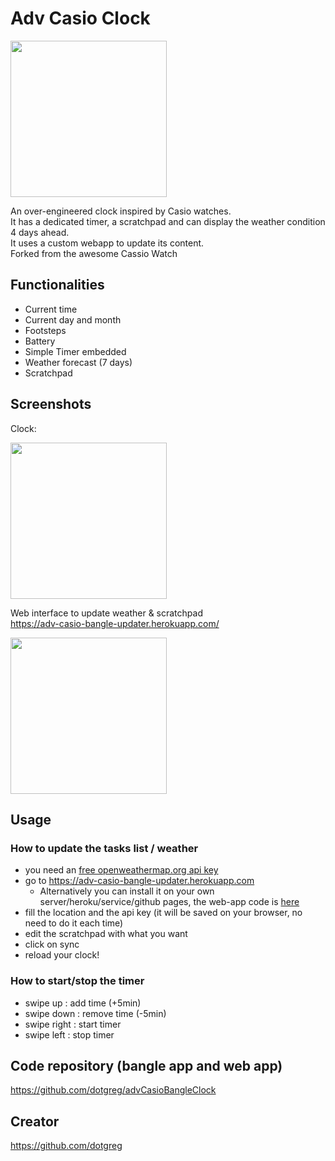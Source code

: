# Adv Casio Clock

<img src="https://user-images.githubusercontent.com/2981891/175355586-1dfc0d66-6555-4385-b124-1605fdb71a11.jpg" width="250" />


An over-engineered clock inspired by Casio watches.<br/>
It has a dedicated timer, a scratchpad and can display the weather condition 4 days ahead.<br/>
It uses a custom webapp to update its content.<br/>
Forked from the awesome Cassio Watch<br/>

## Functionalities

- Current time
- Current day and month
- Footsteps
- Battery
- Simple Timer embedded  
- Weather forecast (7 days)
- Scratchpad 

## Screenshots
Clock:

<img src="https://user-images.githubusercontent.com/2981891/175355586-1dfc0d66-6555-4385-b124-1605fdb71a11.jpg" width="250" />

Web interface to update weather & scratchpad <br/>
<a href="https://adv-casio-bangle-updater.herokuapp.com/">https://adv-casio-bangle-updater.herokuapp.com/</a> 

<img src="https://user-images.githubusercontent.com/2981891/175355578-444315e3-03d8-4d60-a1a9-e8ed7519d52b.jpg" width="250" />

## Usage
### How to update the tasks list / weather
- you need an <a href="https://openweathermap.org/price#weather">free openweathermap.org api key</a> 
- go to https://adv-casio-bangle-updater.herokuapp.com 
  - Alternatively you can install it on your own server/heroku/service/github pages, the web-app code is <a href="https://github.com/dotgreg/advCasioBangleClock/tree/master/web-app">here</a>
- fill the location and the api key (it will be saved on your browser, no need to do it each time)
- edit the scratchpad with what you want
- click on sync
- reload your clock!

### How to start/stop the timer
- swipe up : add time (+5min)
- swipe down : remove time (-5min)
- swipe right : start timer
- swipe left : stop timer

## Code repository (bangle app and web app)
<a href="https://github.com/dotgreg/advCasioBangleClock">https://github.com/dotgreg/advCasioBangleClock</a>

## Creator 
<a href="https://github.com/dotgreg">https://github.com/dotgreg</a>



